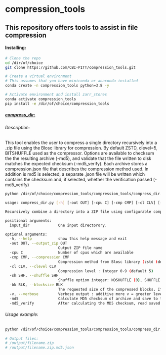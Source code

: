 # compression_tools

## This repository offers tools to assist in file compression

#### Installing:

```bash
# Clone the repo
cd /dir/of/choice
git clone https://github.com/CBI-PITT/compression_tools.git

# Create a virtual environment
# This assumes that you have miniconda or anaconda installed
conda create -n compression_tools python=3.8 -y

# Activate environment and install zarr_stores
conda activate compression_tools
pip install -e /dir/of/choice/compression_tools
```



##### <u>compress_dir:</u>

###### Description:

This tool enables the user to compress a single directory recursively into a .zip file using the Blosc library for compression. By default ZSTD, clevel=5, BITSHUFFLE used as the compressor. Options are available to checksum the the resulting archive (-md5), and validate that the file written to disk matches the expected checksum (-md5_verify). Each archive stores a compression.json file that describes the compression method used. In addition is md5 is selected, a separate .json file will be written which contains the checksum and, if selected, whether the verification passed (-md5_verify)

```bash
python /dir/of/choice/compression_tools/compression_tools/compress_dir.py --help

usage: compress_dir.py [-h] [-out OUT] [-cpu C] [-cmp CMP] [-cl CLV] [-sh SHF] [-bk BLK] [-v] [-md5] [-md5_verify] input_dir [input_dir ...]

Recursively combine a directory into a ZIP file using configurable compression

positional arguments:
  input_dir             One input directorory.

optional arguments:
  -h, --help            show this help message and exit
  -out OUT, --output_zip OUT
                        Output ZIP file name
  -cpu C                Number of cpus which are available
  -cmp CMP, --compression CMP
                        Compression method from Blosc library (zstd (default),blosclz, lz4, lz4hc, zlib or snappy)
  -cl CLV, --clevel CLV
                        Compression level : Integer 0-9 (default 5)
  -sh SHF, --shuffle SHF
                        Shuffle option integer: NOSHUFFLE (0), SHUFFLE (1), BITSHUFFLE (2) or AUTOSHUFFLE (-1) (default 1)
  -bk BLK, --blocksize BLK
                        The requested size of the compressed blocks. If 0 (default), an automatic blocksize will be used
  -v, --verbose         Verbose output : additive more v = greater level of verbosity
  -md5                  Calculate MD5 checksum of archive and save to txt file
  -md5_verify           After calculating the MD5 checksum, read saved file and verify the match

```

###### Usage example:

```bash
python /dir/of/choice/compression_tools/compression_tools/compress_dir.py /directory/to/be/compressed /output/filename.zip -md5 -md5_verify -vv
    
# Output files:
# /output/filename.zip
# /output/filename.zip.md5.json
```



